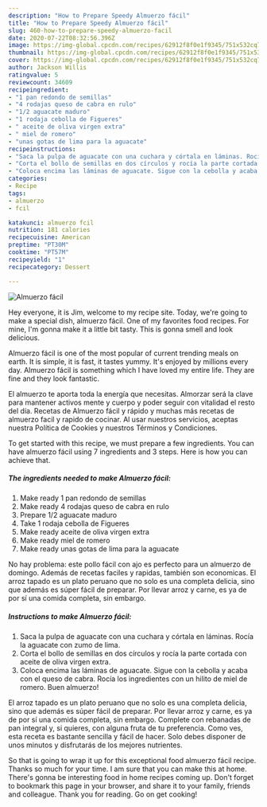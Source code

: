 ```yaml
---
description: "How to Prepare Speedy Almuerzo fácil"
title: "How to Prepare Speedy Almuerzo fácil"
slug: 460-how-to-prepare-speedy-almuerzo-facil
date: 2020-07-22T08:32:56.396Z
image: https://img-global.cpcdn.com/recipes/62912f8f0e1f9345/751x532cq70/almuerzo-facil-foto-principal.jpg
thumbnail: https://img-global.cpcdn.com/recipes/62912f8f0e1f9345/751x532cq70/almuerzo-facil-foto-principal.jpg
cover: https://img-global.cpcdn.com/recipes/62912f8f0e1f9345/751x532cq70/almuerzo-facil-foto-principal.jpg
author: Jackson Willis
ratingvalue: 5
reviewcount: 34609
recipeingredient:
- "1 pan redondo de semillas"
- "4 rodajas queso de cabra en rulo"
- "1/2 aguacate maduro"
- "1 rodaja cebolla de Figueres"
- " aceite de oliva virgen extra"
- " miel de romero"
- "unas gotas de lima para la aguacate"
recipeinstructions:
- "Saca la pulpa de aguacate con una cuchara y córtala en láminas. Rocía la aguacate con zumo de lima."
- "Corta el bollo de semillas en dos círculos y rocía la parte cortada con aceite de oliva virgen extra."
- "Coloca encima las láminas de aguacate. Sigue con la cebolla y acaba con el queso de cabra. Rocía los ingredientes con un hilito de miel de romero. Buen almuerzo!"
categories:
- Recipe
tags:
- almuerzo
- fcil

katakunci: almuerzo fcil 
nutrition: 181 calories
recipecuisine: American
preptime: "PT30M"
cooktime: "PT57M"
recipeyield: "1"
recipecategory: Dessert

---
```



![Almuerzo fácil](https://img-global.cpcdn.com/recipes/62912f8f0e1f9345/751x532cq70/almuerzo-facil-foto-principal.jpg)

Hey everyone, it is Jim, welcome to my recipe site. Today, we're going to make a special dish, almuerzo fácil. One of my favorites food recipes. For mine, I'm gonna make it a little bit tasty. This is gonna smell and look delicious.

Almuerzo fácil is one of the most popular of current trending meals on earth. It is simple, it is fast, it tastes yummy. It's enjoyed by millions every day. Almuerzo fácil is something which I have loved my entire life. They are fine and they look fantastic.

El almuerzo te aporta toda la energía que necesitas. Almorzar será la clave para mantener activos mente y cuerpo y poder seguir con vitalidad el resto del día. Recetas de Almuerzo fácil y rápido y muchas más recetas de almuerzo facil y rapido de cocinar. Al usar nuestros servicios, aceptas nuestra Política de Cookies y nuestros Términos y Condiciones.


To get started with this recipe, we must prepare a few ingredients. You can have almuerzo fácil using 7 ingredients and 3 steps. Here is how you can achieve that.

<!--inarticleads1-->

##### The ingredients needed to make Almuerzo fácil:

1. Make ready 1 pan redondo de semillas
1. Make ready 4 rodajas queso de cabra en rulo
1. Prepare 1/2 aguacate maduro
1. Take 1 rodaja cebolla de Figueres
1. Make ready  aceite de oliva virgen extra
1. Make ready  miel de romero
1. Make ready unas gotas de lima para la aguacate


No hay problema: este pollo fácil con ajo es perfecto para un almuerzo de domingo. Además de recetas faciles y rapidas, también son economicas. El arroz tapado es un plato peruano que no solo es una completa delicia, sino que además es súper fácil de preparar. Por llevar arroz y carne, es ya de por sí una comida completa, sin embargo. 

<!--inarticleads2-->

##### Instructions to make Almuerzo fácil:

1. Saca la pulpa de aguacate con una cuchara y córtala en láminas. Rocía la aguacate con zumo de lima.
1. Corta el bollo de semillas en dos círculos y rocía la parte cortada con aceite de oliva virgen extra.
1. Coloca encima las láminas de aguacate. Sigue con la cebolla y acaba con el queso de cabra. Rocía los ingredientes con un hilito de miel de romero. Buen almuerzo!


El arroz tapado es un plato peruano que no solo es una completa delicia, sino que además es súper fácil de preparar. Por llevar arroz y carne, es ya de por sí una comida completa, sin embargo. Complete con rebanadas de pan integral y, si quieres, con alguna fruta de tu preferencia. Como ves, esta receta es bastante sencilla y fácil de hacer. Solo debes disponer de unos minutos y disfrutarás de los mejores nutrientes. 

So that is going to wrap it up for this exceptional food almuerzo fácil recipe. Thanks so much for your time. I am sure that you can make this at home. There's gonna be interesting food in home recipes coming up. Don't forget to bookmark this page in your browser, and share it to your family, friends and colleague. Thank you for reading. Go on get cooking!
